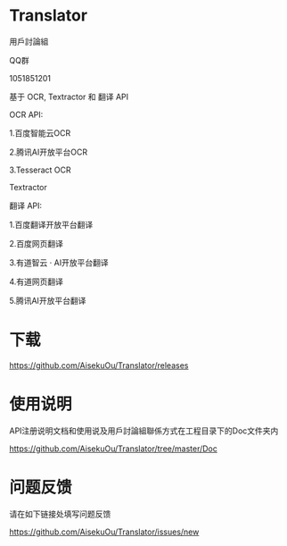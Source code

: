 # Translator

用戶討論組

QQ群 

  1051851201

基于 OCR, Textractor 和 翻译 API 

OCR API:

1.百度智能云OCR

2.腾讯AI开放平台OCR

3.Tesseract OCR

Textractor

翻译 API:

1.百度翻译开放平台翻译

2.百度网页翻译

3.有道智云 · AI开放平台翻译

4.有道网页翻译

5.腾讯AI开放平台翻译

# 下载

https://github.com/AisekuOu/Translator/releases

# 使用说明

API注册说明文档和使用说及用戶討論組聯係方式在工程目录下的Doc文件夹内

https://github.com/AisekuOu/Translator/tree/master/Doc

# 问题反馈

请在如下链接处填写问题反馈

https://github.com/AisekuOu/Translator/issues/new

